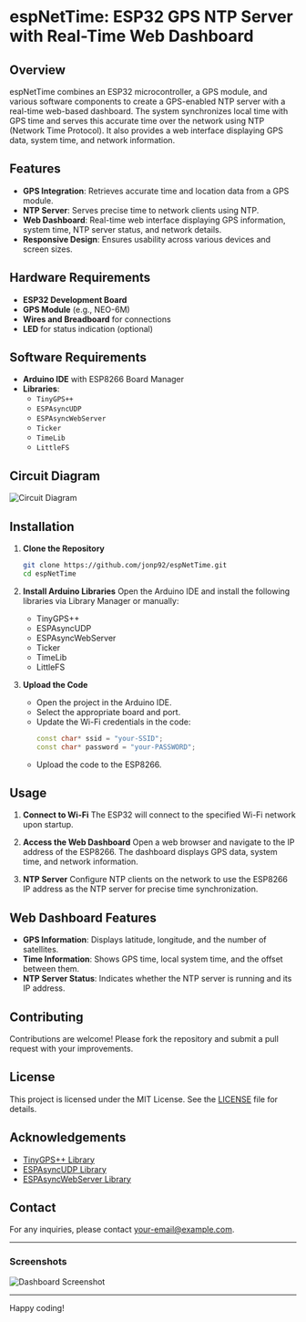 # espNetTime: ESP32 GPS NTP Server with Real-Time Web Dashboard

## Overview
espNetTime combines an ESP32 microcontroller, a GPS module, and various software components to create a GPS-enabled NTP server with a real-time web-based dashboard. The system synchronizes local time with GPS time and serves this accurate time over the network using NTP (Network Time Protocol). It also provides a web interface displaying GPS data, system time, and network information.

## Features
- **GPS Integration**: Retrieves accurate time and location data from a GPS module.
- **NTP Server**: Serves precise time to network clients using NTP.
- **Web Dashboard**: Real-time web interface displaying GPS information, system time, NTP server status, and network details.
- **Responsive Design**: Ensures usability across various devices and screen sizes.

## Hardware Requirements
- **ESP32 Development Board**
- **GPS Module** (e.g., NEO-6M)
- **Wires and Breadboard** for connections
- **LED** for status indication (optional)

## Software Requirements
- **Arduino IDE** with ESP8266 Board Manager
- **Libraries**:
  - `TinyGPS++`
  - `ESPAsyncUDP`
  - `ESPAsyncWebServer`
  - `Ticker`
  - `TimeLib`
  - `LittleFS`

## Circuit Diagram
![Circuit Diagram](path/to/your/circuit-diagram.png)

## Installation

1. **Clone the Repository**
    ```sh
    git clone https://github.com/jonp92/espNetTime.git
    cd espNetTime
    ```

2. **Install Arduino Libraries**
   Open the Arduino IDE and install the following libraries via Library Manager or manually:
   - TinyGPS++
   - ESPAsyncUDP
   - ESPAsyncWebServer
   - Ticker
   - TimeLib
   - LittleFS

3. **Upload the Code**
   - Open the project in the Arduino IDE.
   - Select the appropriate board and port.
   - Update the Wi-Fi credentials in the code:
     ```cpp
     const char* ssid = "your-SSID";
     const char* password = "your-PASSWORD";
     ```
   - Upload the code to the ESP8266.

## Usage

1. **Connect to Wi-Fi**
   The ESP32 will connect to the specified Wi-Fi network upon startup.

2. **Access the Web Dashboard**
   Open a web browser and navigate to the IP address of the ESP8266. The dashboard displays GPS data, system time, and network information.

3. **NTP Server**
   Configure NTP clients on the network to use the ESP8266 IP address as the NTP server for precise time synchronization.

## Web Dashboard Features
- **GPS Information**: Displays latitude, longitude, and the number of satellites.
- **Time Information**: Shows GPS time, local system time, and the offset between them.
- **NTP Server Status**: Indicates whether the NTP server is running and its IP address.


## Contributing
Contributions are welcome! Please fork the repository and submit a pull request with your improvements.

## License
This project is licensed under the MIT License. See the [LICENSE](LICENSE) file for details.

## Acknowledgements
- [TinyGPS++ Library](https://github.com/mikalhart/TinyGPSPlus)
- [ESPAsyncUDP Library](https://github.com/me-no-dev/ESPAsyncUDP)
- [ESPAsyncWebServer Library](https://github.com/me-no-dev/ESPAsyncWebServer)

## Contact
For any inquiries, please contact [your-email@example.com](mailto:your-email@example.com).

---

### Screenshots
![Dashboard Screenshot](path/to/your/dashboard-screenshot.png)

---

Happy coding!
